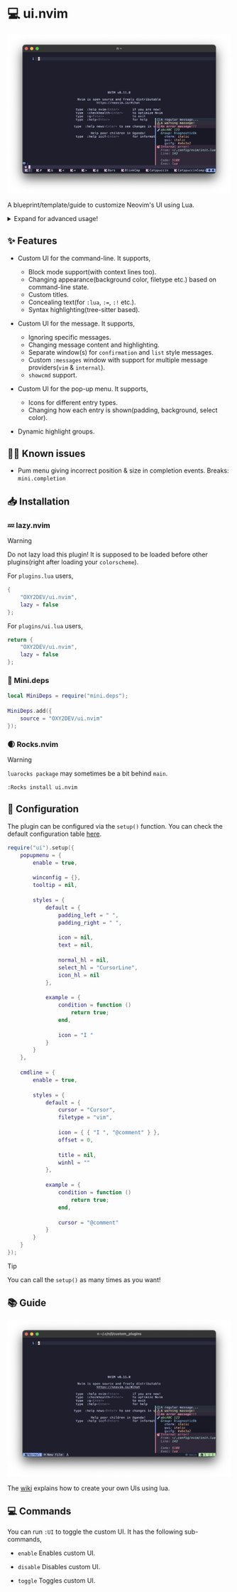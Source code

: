 # 💻 ui.nvim

<img src="https://github.com/OXY2DEV/ui.nvim/blob/images/images/repo/ui.nvim.png">

A blueprint/template/guide to customize Neovim's UI using Lua.

<details><!--|fS-->
    <summary>Expand for advanced usage!</summary>

## 🤔 So, what is this?

This is a simple customisable UI plugin written in Lua for you to play around with!

If you ever worked on modifying Neovim's UI, it might feel frustrating to work with. The docs(as of `0.11`) don't go too deep into it either(as this is still **experimental**). This repository is meant to change that.

You no longer need to write `boilerplate` or handle errors without using messages or spend **hours** trying to figure put how to handle different Ui events. As this is also usable as a plugin, you don't have to worry about things being outdated either!

## 📦 What's included?

As of now, this plugin comes with the following things,

- Basic UI event handler(separated into parts for better readability & portability).
- Working example on handling *most* events.
- Type definitions for different events.
- Helpful `heads up` for various *quirky scenarios*.
- Basic state manager for command-line & messages.
- A simple logger for logging messages(WIP).

A bunch of helpers are also provided,

- Dynamic highlight groups(see `ui/highlights.lua`). This automatically makes the plugin supported by *almost* all colorschemes.
- Utility function for showing `virtual text` & `UI contents` into a buffer as **actual text** with highlights!
- Utility function for turning `virtual text` into statuscolumn content. This makes adding complex signs on wrapped lines much easier!
- A basic reading time calculator. This makes long messages stay on the screen for longer durations.
- A basic value evaluator. Useful if you want to support `functions` as configuration options without using `conditionals` everywhere.

## 📜 Where to start?

I recommend reading `:h ui.txt` first(don't worry if you don't understand it).

>[!TIP]
> The wiki is also available in vimdoc(see `:h ui.nvim`)!

You can check the [wiki](https://github.com/OXY2DEV/ui.nvim/wiki) for the explanations and read the source files for the actual implementation.

>[!NOTE]
> If you want to help, feel free to point out issues with the wiki!

</details><!--|fE-->

## ✨ Features

- Custom UI for the command-line. It supports,
    - Block mode support(with context lines too).
    - Changing appearance(background color, filetype etc.) based on command-line state.
    - Custom titles.
    - Concealing text(for `:lua`, `:=`, `:!` etc.).
    - Syntax highlighting(tree-sitter based).

- Custom UI for the message. It supports,
    - Ignoring specific messages.
    - Changing message content and highlighting.
    - Separate window(s) for `confirmation` and `list` style messages.
    - Custom `:messages` window with support for multiple message providers(`vim` & `internal`).
    - `showcmd` support.

- Custom UI for the pop-up menu. It supports,
    - Icons for different entry types.
    - Changing how each entry is shown(padding, background, select color).

- Dynamic highlight groups.

## 🤦‍♂️ Known issues

- Pum menu giving incorrect position & size in completion events.
  Breaks: `mini.completion`

## 📥 Installation

### 💤 lazy.nvim

>[!WARNING]
> Do not lazy load this plugin! It is supposed to be loaded before other plugins(right after loading your `colorscheme`).

For `plugins.lua` users,

```lua
{
    "OXY2DEV/ui.nvim",
    lazy = false
};
```

For `plugins/ui.lua` users,

```lua
return {
    "OXY2DEV/ui.nvim",
    lazy = false
};
```

### 🦠 Mini.deps

```lua
local MiniDeps = require("mini.deps");

MiniDeps.add({
    source = "OXY2DEV/ui.nvim"
});
```

### 🌒 Rocks.nvim

>[!WARNING]
> `luarocks package` may sometimes be a bit behind `main`.

```vim
:Rocks install ui.nvim
```

## 🔩 Configuration

The plugin can be configured via the `setup()` function. You can check the default configuration table [here]().

```lua
require("ui").setup({
    popupmenu = {
        enable = true,

        winconfig = {},
        tooltip = nil,

        styles = {
            default = {
                padding_left = " ",
                padding_right = " ",

                icon = nil,
                text = nil,

                normal_hl = nil,
                select_hl = "CursorLine",
                icon_hl = nil
            },

            example = {
                condition = function ()
                    return true;
                end,

                icon = "I "
            }
        }
    },

    cmdline = {
        enable = true,

        styles = {
            default = {
                cursor = "Cursor",
                filetype = "vim",

                icon = { { "I ", "@comment" } },
                offset = 0,

                title = nil,
                winhl = ""
            },

            example = {
	            condition = function ()
                	return true;
                end,

                cursor = "@comment"
            }
        }
    }
});
```

>[!TIP]
> You can call the `setup()` as many times as you want!

## 📚 Guide

<img src="https://github.com/OXY2DEV/ui.nvim/blob/images/images/repo/ui.nvim-messsages.png">

The [wiki](https://github.com/OXY2DEV/ui.nvim/wiki/Configuration) explains how to create your own UIs using lua.

## 💻 Commands

You can run `:UI` to toggle the custom UI. It has the following sub-commands,

- `enable`
  Enables custom UI.

- `disable`
  Disables custom UI.

- `toggle`
  Toggles custom UI.

